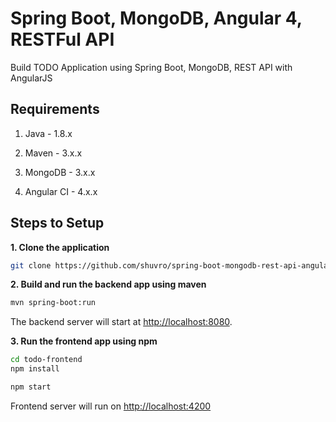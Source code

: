 # Spring Boot, MongoDB, Angular 4, RESTFul API

Build TODO Application using Spring Boot, MongoDB, REST API with AngularJS

## Requirements

1. Java - 1.8.x

2. Maven - 3.x.x

3. MongoDB - 3.x.x

4. Angular CI - 4.x.x

## Steps to Setup

**1. Clone the application**

```bash
git clone https://github.com/shuvro/spring-boot-mongodb-rest-api-angular4-todo-app.git
```

**2. Build and run the backend app using maven**

```bash
mvn spring-boot:run
```

The backend server will start at <http://localhost:8080>.

**3. Run the frontend app using npm**

```bash
cd todo-frontend
npm install
```

```bash
npm start
```

Frontend server will run on <http://localhost:4200>

